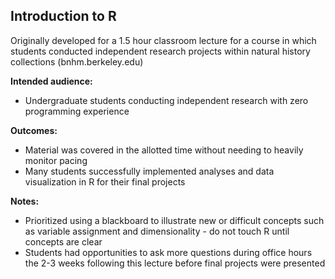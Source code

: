 ## Introduction to R

Originally developed for a 1.5 hour classroom lecture for a course in which students conducted independent research projects within natural history collections (bnhm.berkeley.edu)

**Intended audience:**
* Undergraduate students conducting independent research with zero programming experience

**Outcomes:**
* Material was covered in the allotted time without needing to heavily monitor pacing
* Many students successfully implemented analyses and data visualization in R for their final projects

**Notes:**
* Prioritized using a blackboard to illustrate new or difficult concepts such as variable assignment and dimensionality - do not touch R until concepts are clear
* Students had opportunities to ask more questions during office hours the 2-3 weeks following this lecture before final projects were presented
